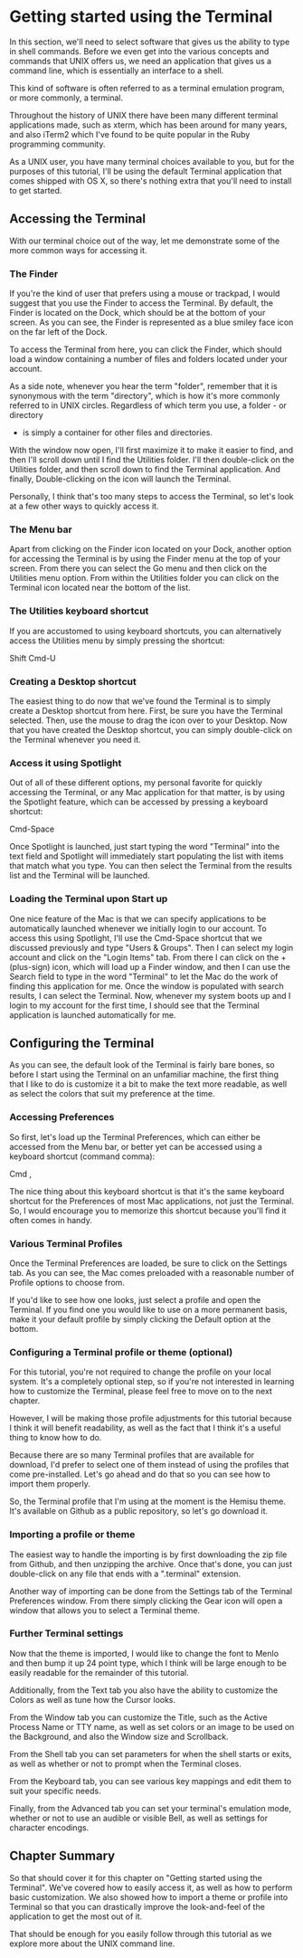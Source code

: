 # Getting started using the Terminal

In this section, we'll need to select software that gives us the ability to type
in shell commands.  Before we even get into the various concepts and
commands that UNIX offers us, we need an application that gives us a command
line, which is essentially an interface to a shell.

This kind of software is often referred to as a terminal emulation program, or
more commonly, a terminal.

Throughout the history of UNIX there have been many different terminal
applications made, such as xterm, which has been around for many years, and also
iTerm2 which I've found to be quite popular in the Ruby programming community.

As a UNIX user, you have many terminal choices available to you, but for the
purposes of this tutorial, I'll be using the default Terminal application that
comes shipped with OS X, so there's nothing extra that you'll need to install to
get started.


## Accessing the Terminal

With our terminal choice out of the way, let me demonstrate some of the more
common ways for accessing it.


### The Finder

If you're the kind of user that prefers using a mouse or trackpad, I would
suggest that you use the Finder to access the Terminal.  By default, the Finder
is located on the Dock, which should be at the bottom of your screen.  As you
can see, the Finder is represented as a blue smiley face icon on the far left of
the Dock.

To access the Terminal from here, you can click the Finder, which should load
a window containing a number of files and folders located under your account.

As a side note, whenever you hear the term "folder", remember that it is
synonymous with the term "directory", which is how it's more commonly referred
to in UNIX circles.  Regardless of which term you use, a folder - or directory
- is simply a container for other files and directories.

With the window now open, I'll first maximize it to make it easier to find, and
then I'll scroll down until I find the Utilities folder.  I'll then double-click
on the Utilities folder, and then scroll down to find the Terminal application.
And finally, Double-clicking on the icon will launch the Terminal.

Personally, I think that's too many steps to access the Terminal, so let's look
at a few other ways to quickly access it.


### The Menu bar

Apart from clicking on the Finder icon located on your Dock, another
option for accessing the Terminal is by using the Finder menu at the top
of your screen.  From there you can select the Go menu and then click on
the Utilities menu option.  From within the Utilities folder you can
click on the Terminal icon located near the bottom of the list.


### The Utilities keyboard shortcut

If you are accustomed to using keyboard shortcuts, you can alternatively access
the Utilities menu by simply pressing the shortcut:

  Shift Cmd-U


### Creating a Desktop shortcut

The easiest thing to do now that we've found the Terminal is to simply
create a Desktop shortcut from here.  First, be sure you have the
Terminal selected.  Then, use the mouse to drag the icon over to your
Desktop.  Now that you have created the Desktop shortcut, you can simply
double-click on the Terminal whenever you need it.


### Access it using Spotlight

Out of all of these different options, my personal favorite for quickly
accessing the Terminal, or any Mac application for that matter, is by using the
Spotlight feature, which can be accessed by pressing a keyboard shortcut:

  Cmd-Space

Once Spotlight is launched, just start typing the word "Terminal" into the text
field and Spotlight will immediately start populating the list with items that
match what you type.  You can then select the Terminal from the results list and
the Terminal will be launched.


### Loading the Terminal upon Start up

One nice feature of the Mac is that we can specify applications to be
automatically launched whenever we initially login to our account.  To access
this using Spotlight, I'll use the Cmd-Space shortcut that we discussed
previously and type "Users & Groups".  Then I can select my login account and
click on the "Login Items" tab.  From there I can click on the + (plus-sign) icon,
which will load up a Finder window, and then I can use the Search field to type
in the word "Terminal" to let the Mac do the work of finding this application
for me.  Once the window is populated with search results, I can select the
Terminal.  Now, whenever my system boots up and I login to my account for the
first time, I should see that the Terminal application is launched automatically
for me.


## Configuring the Terminal

As you can see, the default look of the Terminal is fairly bare bones, so 
before I start using the Terminal on an unfamiliar machine, the first thing that
I like to do is customize it a bit to make the text more readable, as well as
select the colors that suit my preference at the time.  


### Accessing Preferences

So first, let's load up the Terminal Preferences, which can either be accessed
from the Menu bar, or better yet can be accessed using a keyboard shortcut
(command comma):

  Cmd ,

The nice thing about this keyboard shortcut is that it's the same keyboard
shortcut for the Preferences of most Mac applications, not just the Terminal.
So, I would encourage you to memorize this shortcut because you'll find it often
comes in handy.


### Various Terminal Profiles

Once the Terminal Preferences are loaded, be sure to click on the Settings tab.
As you can see, the Mac comes preloaded with a reasonable number of Profile
options to choose from.

If you'd like to see how one looks, just select a profile and open the Terminal.
If you find one you would like to use on a more permanent basis, make it your
default profile by simply clicking the Default option at the bottom.


### Configuring a Terminal profile or theme (optional)

For this tutorial, you're not required to change the profile on your local
system.  It's a completely optional step, so if you're not interested in
learning how to customize the Terminal, please feel free to move on to the next
chapter.

However, I will be making those profile adjustments for this tutorial because
I think it will benefit readability, as well as the fact that I think it's
a useful thing to know how to do.

Because there are so many Terminal profiles that are available for download, I'd
prefer to select one of them instead of using the profiles that come
pre-installed.  Let's go ahead and do that so you can see how to import them
properly.

So, the Terminal profile that I'm using at the moment is the Hemisu theme.  It's
available on Github as a public repository, so let's go download it.


### Importing a profile or theme

The easiest way to handle the importing is by first downloading the zip file
from Github, and then unzipping the archive.  Once that's done, you can just
double-click on any file that ends with a ".terminal" extension.

Another way of importing can be done from the Settings tab of the Terminal
Preferences window.  From there simply clicking the Gear icon will open a window
that allows you to select a Terminal theme.


### Further Terminal settings

Now that the theme is imported, I would like to change the font to Menlo and
then bump it up 24 point type, which I think will be large enough to be easily
readable for the remainder of this tutorial.

Additionally, from the Text tab you also have the ability to customize the
Colors as well as tune how the Cursor looks.

From the Window tab you can customize the Title, such as the Active Process Name
or TTY name, as well as set colors or an image to be used on the Background, and
also the Window size and Scrollback.

From the Shell tab you can set parameters for when the shell starts or exits,
as well as whether or not to prompt when the Terminal closes.

From the Keyboard tab, you can see various key mappings and edit them to suit
your specific needs.

Finally, from the Advanced tab you can set your terminal's emulation mode,
whether or not to use an audible or visible Bell, as well as settings for
character encodings.


## Chapter Summary

So that should cover it for this chapter on "Getting started using the
Terminal".  We've covered how to easily access it, as well as how to perform
basic customization.  We also showed how to import a theme or profile into
Terminal so that you can drastically improve the look-and-feel of the
application to get the most out of it.

That should be enough for you easily follow through this tutorial as we explore
more about the UNIX command line.
